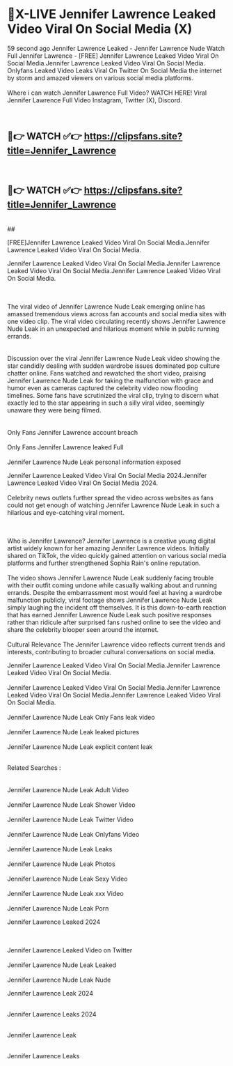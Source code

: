 # 🔴X-LIVE Jennifer Lawrence Leaked Video Viral On Social Media (X)<br>


59 second ago Jennifer Lawrence Leaked  - Jennifer Lawrence Nude  Watch Full Jennifer Lawrence - [FREE] Jennifer Lawrence Leaked Video Viral On Social Media.Jennifer Lawrence Leaked Video Viral On Social Media.   Onlyfans Leaked Video Leaks Viral On Twitter On Social Media the internet by storm and amazed viewers on various social media platforms. <br><br>
Where i can watch Jennifer Lawrence Full Video? WATCH HERE! Viral Jennifer Lawrence Full Video Instagram, Twitter (X), Discord. <br>


 <br>

##  🔴👉 WATCH ✅👉  <a href="https://clipsfans.site?title=Jennifer_Lawrence&ref=git">https://clipsfans.site?title=Jennifer_Lawrence</a> <br>
  <br>

##  🔴👉 WATCH ✅👉  <a href="https://clipsfans.site?title=Jennifer_Lawrence&ref=git">https://clipsfans.site?title=Jennifer_Lawrence</a> <br>
  <br>
  ##



[FREE]Jennifer Lawrence Leaked Video Viral On Social Media.Jennifer Lawrence Leaked Video Viral On Social Media. <br>

Jennifer Lawrence Leaked Video Viral On Social Media.Jennifer Lawrence Leaked Video Viral On Social Media.Jennifer Lawrence Leaked Video Viral On Social Media. <br>


  <br>

  <br>
The viral video of Jennifer Lawrence Nude Leak emerging online has amassed tremendous views across fan accounts and social media sites with one video clip. The viral video circulating recently shows Jennifer Lawrence Nude Leak in an unexpected and hilarious moment while in public running errands.<br>
<br>


<br>
Discussion over the viral Jennifer Lawrence Nude Leak video showing the star candidly dealing with sudden wardrobe issues dominated pop culture chatter online. Fans watched and rewatched the short video, praising Jennifer Lawrence Nude Leak for taking the malfunction with grace and humor even as cameras captured the celebrity video now flooding timelines. Some fans have scrutinized the viral clip, trying to discern what exactly led to the star appearing in such a silly viral video, seemingly unaware they were being filmed.<br>
<br>
<br> 
Only Fans Jennifer Lawrence account breach<br>
<br>
Only Fans Jennifer Lawrence leaked Full <br>
<br>
Jennifer Lawrence Nude Leak personal information exposed<br>

Jennifer Lawrence Leaked Video Viral On Social Media 2024.Jennifer Lawrence Leaked Video Viral On Social Media 2024. <br>
<br>
Celebrity news outlets further spread the video across websites as fans could not get enough of watching Jennifer Lawrence Nude Leak in such a hilarious and eye-catching viral moment.<br>
<br>

<br>
Who is Jennifer Lawrence? Jennifer Lawrence is a creative young digital artist widely known for her amazing Jennifer Lawrence videos. Initially shared on TikTok, the video quickly gained attention on various social media platforms and further strengthened Sophia Rain's online reputation.<br>
<br>
The video shows Jennifer Lawrence Nude Leak suddenly facing trouble with their outfit coming undone while casually walking about and running errands. Despite the embarrassment most would feel at having a wardrobe malfunction publicly, viral footage shows Jennifer Lawrence Nude Leak simply laughing the incident off themselves. It is this down-to-earth reaction that has earned Jennifer Lawrence Nude Leak such positive responses rather than ridicule after surprised fans rushed online to see the video and share the celebrity blooper seen around the internet.<br>
<br>
Cultural Relevance The Jennifer Lawrence video reflects current trends and interests, contributing to broader cultural conversations on social media.<br>

Jennifer Lawrence Leaked Video Viral On Social Media.Jennifer Lawrence Leaked Video Viral On Social Media.<br>
<br>
Jennifer Lawrence Leaked Video Viral On Social Media.Jennifer Lawrence Leaked Video Viral On Social Media.Jennifer Lawrence Leaked Video Viral On Social Media.<br>
<br>
Jennifer Lawrence Nude Leak Only Fans leak video<br>
<br>
Jennifer Lawrence Nude Leak leaked pictures<br>
<br>
Jennifer Lawrence Nude Leak explicit content leak<br>


<br>
Related Searches :<br>
<br>

<br>
Jennifer Lawrence Nude Leak Adult Video<br>
<br>
Jennifer Lawrence Nude Leak Shower Video<br>
<br>
Jennifer Lawrence Nude Leak Twitter Video<br>
<br>
Jennifer Lawrence Nude Leak Onlyfans Video<br>
<br>
Jennifer Lawrence Nude Leak Leaks<br>
<br>
Jennifer Lawrence Nude Leak Photos<br>

<br>
Jennifer Lawrence Nude Leak Sexy Video<br>
<br>
Jennifer Lawrence Nude Leak xxx Video<br>
<br>
Jennifer Lawrence Nude Leak Porn<br>

Jennifer Lawrence  Leaked 2024 <br> <br>
<br>

Jennifer Lawrence Leaked Video on Twitter <br>
<br>
Jennifer Lawrence Nude Leak Leaked<br>
<br>
Jennifer Lawrence Nude Leak Nude<br>


Jennifer Lawrence  Leak 2024 <br> <br>



Jennifer Lawrence  Leaks 2024 <br> <br>



 
Jennifer Lawrence  Leak<br> <br>



Jennifer Lawrence  Leaks<br> <br>





</p>




 



</p>










